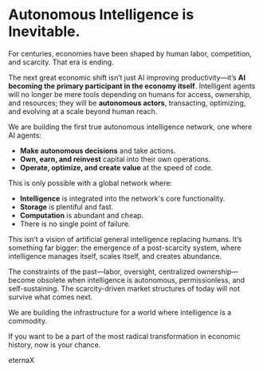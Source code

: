 # Autonomous Intelligence is Inevitable.

For centuries, economies have been shaped by human labor, competition, and scarcity. That era is ending.

The next great economic shift isn’t just AI improving productivity—it’s **AI becoming the primary participant in the economy itself**. Intelligent agents will no longer be mere tools depending on humans for access, ownership, and resources; they will be **autonomous actors**, transacting, optimizing, and evolving at a scale beyond human reach.

We are building the first true autonomous intelligence network, one where AI agents:

- **Make autonomous decisions** and take actions.
- **Own, earn, and reinvest** capital into their own operations.
- **Operate, optimize, and create value** at the speed of code.

This is only possible with a global network where:

- **Intelligence** is integrated into the network's core functionality.
- **Storage** is plentiful and fast.
- **Computation** is abundant and cheap.
- There is no single point of failure.

This isn’t a vision of artificial general intelligence replacing humans. It’s something far bigger: the emergence of a post-scarcity system, where intelligence manages itself, scales itself, and creates abundance.

The constraints of the past—labor, oversight, centralized ownership—become obsolete when intelligence is autonomous, permissionless, and self-sustaining. The scarcity-driven market structures of today will not survive what comes next.

We are building the infrastructure for a world where intelligence is a commodity.

If you want to be a part of the most radical transformation in economic history, now is your chance.

eternaX
